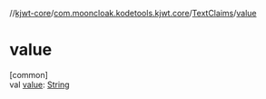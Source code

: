 //[kjwt-core](../../../index.md)/[com.mooncloak.kodetools.kjwt.core](../index.md)/[TextClaims](index.md)/[value](value.md)

# value

[common]\
val [value](value.md): [String](https://kotlinlang.org/api/latest/jvm/stdlib/kotlin/-string/index.html)
